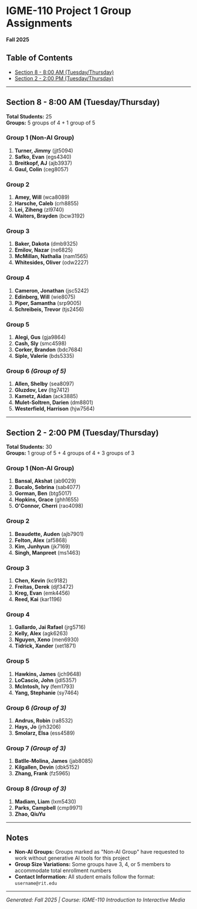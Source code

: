 # IGME-110 Project 1 Group Assignments
**Fall 2025**

## Table of Contents
- [Section 8 - 8:00 AM (Tuesday/Thursday)](#section-8---800-am-tuesdaythursday)
- [Section 2 - 2:00 PM (Tuesday/Thursday)](#section-2---200-pm-tuesdaythursday)

---

## Section 8 - 8:00 AM (Tuesday/Thursday)

**Total Students:** 25  
**Groups:** 5 groups of 4 + 1 group of 5

### Group 1 (Non-AI Group)
1. **Turner, Jimmy** (jjt5094)
2. **Safko, Evan** (egs4340)
3. **Breitkopf, AJ** (ajb3937)
4. **Gaul, Colin** (ceg8057)

### Group 2
1. **Amey, Will** (wca8089)
2. **Harsche, Caleb** (crh8855)
3. **Lei, Ziheng** (zl9740)
4. **Waiters, Brayden** (bcw3192)

### Group 3
1. **Baker, Dakota** (dmb9325)
2. **Emilov, Nazar** (ne6825)
3. **McMillan, Nathalia** (nam1565)
4. **Whitesides, Oliver** (odw2227)

### Group 4
1. **Cameron, Jonathan** (jsc5242)
2. **Edinberg, Will** (wie8075)
3. **Piper, Samantha** (srp9005)
4. **Schreibeis, Trevor** (tjs2456)

### Group 5
1. **Alegi, Gus** (gja9864)
2. **Cash, Sly** (smc4598)
3. **Corker, Brandon** (bdc7684)
4. **Siple, Valerie** (bds5335)

### Group 6 *(Group of 5)*
1. **Allen, Shelby** (sea8097)
2. **Gluzdov, Lev** (ltg7412)
3. **Kametz, Aidan** (ack3885)
4. **Mulet-Soltren, Darien** (dm8801)
5. **Westerfield, Harrison** (hjw7564)

---

## Section 2 - 2:00 PM (Tuesday/Thursday)

**Total Students:** 30  
**Groups:** 1 group of 5 + 4 groups of 4 + 3 groups of 3

### Group 1 (Non-AI Group)
1. **Bansal, Akshat** (ab9029)
2. **Bucalo, Sebrina** (sab4077)
3. **Gorman, Ben** (btg5017)
4. **Hopkins, Grace** (ghh1655)
5. **O'Connor, Cherri** (rao4098)

### Group 2
1. **Beaudette, Auden** (ajb7901)
2. **Felton, Alex** (af5868)
3. **Kim, Junhyun** (jk7169)
4. **Singh, Manpreet** (ms1463)

### Group 3
1. **Chen, Kevin** (kc9182)
2. **Freitas, Derek** (djf3472)
3. **Kreg, Evan** (emk4456)
4. **Reed, Kai** (kar1196)

### Group 4
1. **Gallardo, Jai Rafael** (jrg5716)
2. **Kelly, Alex** (agk6263)
3. **Nguyen, Xeno** (men6930)
4. **Tidrick, Xander** (xet1871)

### Group 5
1. **Hawkins, James** (jch9648)
2. **LoCascio, John** (jdl5357)
3. **McIntosh, Ivy** (fem1793)
4. **Yang, Stephanie** (sy7464)

### Group 6 *(Group of 3)*
1. **Andrus, Robin** (ra8532)
2. **Hays, Jo** (jrh3206)
3. **Smolarz, Elsa** (ess4589)

### Group 7 *(Group of 3)*
1. **Batlle-Molina, James** (jab8085)
2. **Kilgallen, Devin** (dbk5152)
3. **Zhang, Frank** (fz5965)

### Group 8 *(Group of 3)*
1. **Madiam, Liam** (lxm5430)
2. **Parks, Campbell** (cmp9971)
3. **Zhao, QiuYu**

---

## Notes

- **Non-AI Groups:** Groups marked as "Non-AI Group" have requested to work without generative AI tools for this project
- **Group Size Variations:** Some groups have 3, 4, or 5 members to accommodate total enrollment numbers
- **Contact Information:** All student emails follow the format: `username@rit.edu`

---

*Generated: Fall 2025 | Course: IGME-110 Introduction to Interactive Media*

